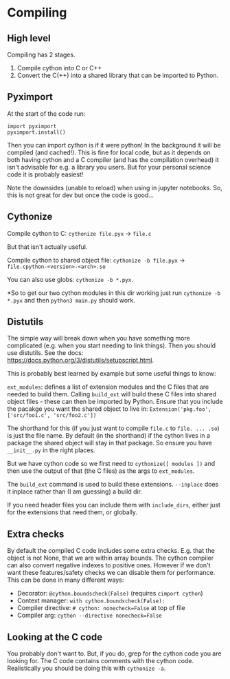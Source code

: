 # Compiling

## High level
Compiling has 2 stages.
1. Compile cython into C or C++
2. Convert the C(++) into a shared library that can be imported to Python.

## Pyximport
At the start of the code run:
```
import pyximport
pyximport.install()
```
Then you can import cython is if it were python! In the background it will be compiled (and cached!). This is fine for local code, but as it depends on both having cython and a C compiler (and has the compilation overhead) it isn't advisable for e.g. a library you users. But for your personal science code it is probably easiest!

Note the downsides (unable to reload) when using in jupyter notebooks. So, this is not great for dev but once the code is good...

## Cythonize
Compile cython to C: `cythonize file.pyx` -> `file.c`

But that isn't actually useful.

Compile cython to shared object file: `cythonize -b file.pyx` -> `file.cpython-<version>-<arch>.so`


You can also use globs: `cythonize -b *.pyx`.

*So to get our two cython modules in this dir working just run `cythonize -b *.pyx` and then `python3 main.py` should work.


## Distutils
The simple way will break down when you have something more complicated (e.g. when you start needing to link things). Then you should use distutils. See the docs: https://docs.python.org/3/distutils/setupscript.html.

This is probably best learned by example but some useful things to know:

`ext_modules`: defines a list of extension modules and the C files that are needed to build them. Calling `build_ext` will build these C files into shared object files - these can then be imported by Python.   Ensure that you include the pacakge you want the shared object to live in: `Extension('pkg.foo', ['src/foo1.c', 'src/foo2.c'])`

The shorthand for this (if you just want to compile `file.c` to `file. ... .so`) is just the file name. By default (in the shorthand) if the cython lives in a package the shared object will stay in that package. So ensure you have `__init__.py` in the right places.

But we have cython code so we first need to `cythonize([ modules ])` and then use the output of that (the C files) as the args to `ext_modules`.

The `build_ext` command is used to build these extensions. `--inplace` does it inplace rather than (I am guessing) a build dir.

If you need header files you can include them with `include_dirs`, either just for the extensions that need them, or globally.


## Extra checks
By default the compiled C code includes some extra checks. E.g. that the object is not None, that we are within array bounds. The cython compiler can also convert negative indexes to positive ones. However if we don't want these features/safety checks we can disable them for performance. This can be done in many different ways:

* Decorator: `@cython.boundscheck(False)` (requires `cimport cython`)
* Context manager: `with cython.boundscheck(False):`
* Compiler directive: `# cython: nonecheck=False` at top of file
* Compiler arg: `cython --directive nonecheck=False`

## Looking at the C code
You probably don't want to. But, if you do, grep for the cython code you are looking for. The C code contains comments with the cython code. Realistically you should be doing this with `cythonize -a`.
